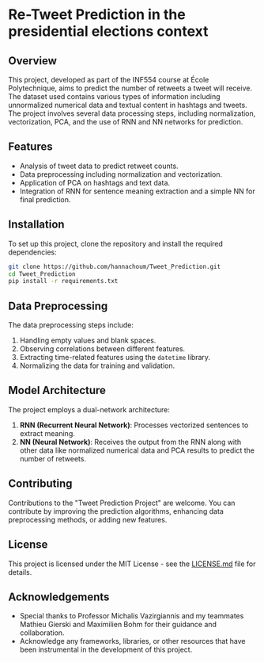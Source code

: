 # Re-Tweet Prediction in the presidential elections context

## Overview
This project, developed as part of the INF554 course at École Polytechnique, aims to predict the number of retweets a tweet will receive. The dataset used contains various types of information including unnormalized numerical data and textual content in hashtags and tweets. The project involves several data processing steps, including normalization, vectorization, PCA, and the use of RNN and NN networks for prediction.

## Features
- Analysis of tweet data to predict retweet counts.
- Data preprocessing including normalization and vectorization.
- Application of PCA on hashtags and text data.
- Integration of RNN for sentence meaning extraction and a simple NN for final prediction.

## Installation
To set up this project, clone the repository and install the required dependencies:

```bash
git clone https://github.com/hannachoum/Tweet_Prediction.git
cd Tweet_Prediction
pip install -r requirements.txt
```

## Data Preprocessing
The data preprocessing steps include:
1. Handling empty values and blank spaces.
2. Observing correlations between different features.
3. Extracting time-related features using the `datetime` library.
4. Normalizing the data for training and validation.

## Model Architecture
The project employs a dual-network architecture:
1. **RNN (Recurrent Neural Network)**: Processes vectorized sentences to extract meaning.
2. **NN (Neural Network)**: Receives the output from the RNN along with other data like normalized numerical data and PCA results to predict the number of retweets.


## Contributing
Contributions to the "Tweet Prediction Project" are welcome. You can contribute by improving the prediction algorithms, enhancing data preprocessing methods, or adding new features.

## License
This project is licensed under the MIT License - see the [LICENSE.md](LICENSE.md) file for details.

## Acknowledgements
- Special thanks to Professor Michalis Vazirgiannis and my teammates Mathieu Gierski and Maximilien Bohm for their guidance and collaboration.
- Acknowledge any frameworks, libraries, or other resources that have been instrumental in the development of this project.
